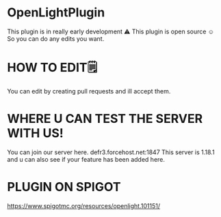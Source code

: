 # OpenLightPlugin

This plugin is in really early development ⚠️
This plugin is open source ☺️
So you can do any edits you want.

# HOW TO EDIT🗒️
You can edit by creating pull requests and ill accept them.


# WHERE U CAN TEST THE SERVER WITH US!
You can join our server here.
defr3.forcehost.net:1847
This server is 1.18.1 and u can also see if your feature has been added here.

# PLUGIN ON SPIGOT
https://www.spigotmc.org/resources/openlight.101151/
